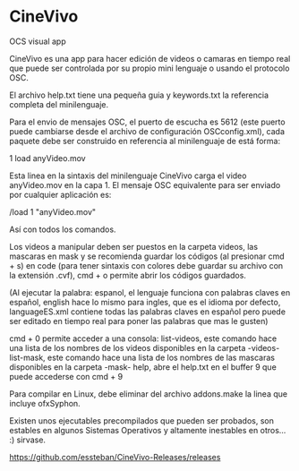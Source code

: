 # CineVivo 
OCS visual app

CineVivo es una app para hacer edición de videos o camaras en tiempo real que puede ser controlada por su propio mini lenguaje o usando el protocolo OSC.

El archivo help.txt tiene una pequeña guia y keywords.txt la referencia completa del minilenguaje.

Para el envio de mensajes OSC, el puerto de escucha es 5612 (este puerto puede cambiarse desde el archivo de configuración OSCconfig.xml), cada paquete debe ser construido en referencia al minilenguaje de está forma:

1 load anyVideo.mov

Esta linea en la sintaxis del minilenguaje CineVivo carga el video anyVideo.mov en la capa 1. El mensaje OSC equivalente para ser enviado por cualquier aplicación es:

/load 1 "anyVideo.mov"

Así con todos los comandos.

Los videos a manipular deben ser puestos en la carpeta videos, las mascaras en mask y se recomienda guardar los códigos (al presionar cmd + s) en code (para tener sintaxis con colores debe guardar su archivo con la extensión .cvf), cmd + o permite abrir los códigos guardados.

(Al ejecutar la palabra: espanol, el lenguaje funciona con palabras claves en español, english hace lo mismo para ingles, que es el idioma por defecto, languageES.xml contiene todas las palabras claves en español pero puede ser editado en tiempo real para poner las palabras que mas le gusten)

cmd + 0 permite acceder a una consola:
  list-videos, este comando hace una lista de los nombres de los videos disponibles en la carpeta -videos-
  list-mask, este comando hace una lista de los nombres de las mascaras disponibles en la carpeta -mask-
  help, abre el help.txt en el buffer 9 que puede accederse con cmd + 9


Para compilar en Linux, debe eliminar del archivo addons.make la linea que incluye ofxSyphon.


Existen unos ejecutables precompilados que pueden ser probados, son estables en algunos Sistemas Operativos y altamente inestables en otros...
:) sirvase.

<https://github.com/essteban/CineVivo-Releases/releases>

